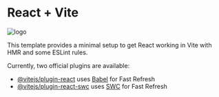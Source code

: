 # React + Vite

![logo](https://cdn.discordapp.com/attachments/1198124910950752288/1206520448708509707/image.png?ex=65dc4ebb&is=65c9d9bb&hm=7ad9b1de188a696626ae91b9e57b98116daf4f82efb6cbf757f3d6520649b859&)

This template provides a minimal setup to get React working in Vite with HMR and some ESLint rules.

Currently, two official plugins are available:

- [@vitejs/plugin-react](https://github.com/vitejs/vite-plugin-react/blob/main/packages/plugin-react/README.md) uses [Babel](https://babeljs.io/) for Fast Refresh
- [@vitejs/plugin-react-swc](https://github.com/vitejs/vite-plugin-react-swc) uses [SWC](https://swc.rs/) for Fast Refresh
